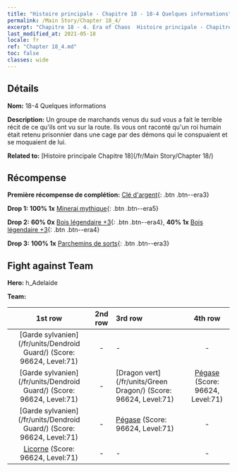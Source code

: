 ```yaml
---
title: "Histoire principale - Chapitre 18 - 18-4 Quelques informations"
permalink: /Main Story/Chapter 18_4/
excerpt: "Chapitre 18 - 4. Era of Chaos  Histoire principale - Chapitre 18_4. 18-4 Quelques informations"
last_modified_at: 2021-05-18
locale: fr
ref: "Chapter 18_4.md"
toc: false
classes: wide
---
```


## Détails

 **Nom:** 18-4 Quelques informations

 **Description:** Un groupe de marchands venus du sud vous a fait le terrible récit de ce qu'ils ont vu sur la route. Ils vous ont raconté qu'un roi humain était retenu prisonnier dans une cage par des démons qui le conspuaient et se moquaient de lui.

 **Related to:** [Histoire principale Chapitre 18](/fr/Main Story/Chapter 18/)

## Récompense

 **Première récompense de complétion:** [Clé d'argent](/ItemsFR/con_693/){: .btn .btn--era3}

 **Drop 1:** **100% 1x** [Minerai mythique](/ItemsFR/mat_61/){: .btn .btn--era5}

 **Drop 2:** **60% 0x** [Bois légendaire +3](/ItemsFR/mat_55/){: .btn .btn--era4}, **40% 1x** [Bois légendaire +3](/ItemsFR/mat_55/){: .btn .btn--era4}

 **Drop 3:** **100% 1x** [Parchemins de sorts](/ItemsFR/con_694/){: .btn .btn--era3}


## Fight against Team
 **Hero:** h_Adelaide

 **Team:**


  | 1st row | 2nd row | 3rd row | 4th row |
  |:----:|:----:|:----|:----:|
  | [Garde sylvanien](/fr/units/Dendroid Guard/) (Score: 96624, Level:71)  | - | - | - |
  | [Garde sylvanien](/fr/units/Dendroid Guard/) (Score: 96624, Level:71)  | - | [Dragon vert](/fr/units/Green Dragon/) (Score: 96624, Level:71)  | [Pégase](/fr/units/Pegasus/) (Score: 96624, Level:71)  |
  | [Garde sylvanien](/fr/units/Dendroid Guard/) (Score: 96624, Level:71)  | - | [Pégase](/fr/units/Pegasus/) (Score: 96624, Level:71)  | - |
  | [Licorne](/fr/units/Unicorn/) (Score: 96624, Level:71)  | - | - | - |



